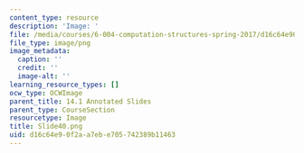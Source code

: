 ```yaml
---
content_type: resource
description: 'Image: '
file: /media/courses/6-004-computation-structures-spring-2017/d16c64e90f2aa7ebe705742389b11463_Slide40.png
file_type: image/png
image_metadata:
  caption: ''
  credit: ''
  image-alt: ''
learning_resource_types: []
ocw_type: OCWImage
parent_title: 14.1 Annotated Slides
parent_type: CourseSection
resourcetype: Image
title: Slide40.png
uid: d16c64e9-0f2a-a7eb-e705-742389b11463
---
```

